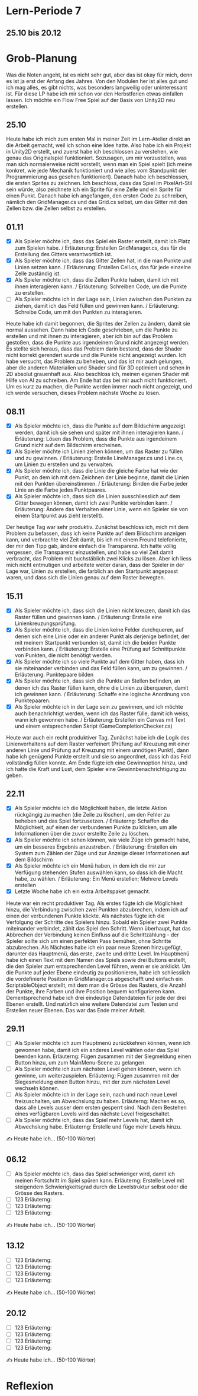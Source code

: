 # Lern-Periode 7
## 25.10 bis 20.12


# Grob-Planung
Was die Noten angeht, ist es nicht sehr gut, aber das ist okay für mich, denn es ist ja erst der Anfang des Jahres. Von den Modulen her ist alles gut und ich mag alles, es gibt nichts, was besonders langweilig oder uninteressant ist. Für diese LP habe ich mir schon vor den Herbstferien etwas einfallen lassen. Ich möchte ein Flow Free Spiel auf der Basis von Unity2D neu erstellen.


## 25.10
Heute habe ich mich zum ersten Mal in meiner Zeit im Lern-Atelier direkt an die Arbeit gemacht, weil ich schon eine Idee hatte. Also habe ich ein Projekt in Unity2D erstellt, und zuerst habe ich beschlossen zu verstehen, wie genau das Originalspiel funktioniert. Sozusagen, um mir vorzustellen, was man sich normalerweise nicht vorstellt, wenn man ein Spiel spielt (ich meine konkret, wie jede Mechanik funktioniert und wie alles vom Standpunkt der Programmierung aus gesehen funktioniert). Danach habe ich beschlossen, die ersten Sprites zu zeichnen. Ich beschloss, dass das Spiel im PixelArt-Stil sein würde, also zeichnete ich ein Sprite für eine Zelle und ein Sprite für einen Punkt. Danach habe ich angefangen, den ersten Code zu schreiben, nämlich den GridManager.cs und das Grid.cs selbst, um das Gitter mit den Zellen bzw. die Zellen selbst zu erstellen.


## 01.11
- [x] Als Spieler möchte ich, dass das Spiel ein Raster erstellt, damit ich Platz zum Spielen habe. /
Erläuterung: Erstellen GridManager.cs, das für die Erstellung des Gitters verantwortlich ist.
- [x] Als Spieler möchte ich, dass das Gitter Zellen hat, in die man Punkte und Linien setzen kann. /
Erläuterung: Erstellen Cell.cs, das für jede einzelne Zelle zuständig ist.
- [x] Als Spieler möchte ich, dass die Zellen Punkte haben, damit ich mit ihnen interagieren kann. /
Erläuterung: Schreiben Code, um die Punkte zu erstellen.
- [ ] Als Spieler möchte ich in der Lage sein, Linien zwischen den Punkten zu ziehen, damit ich das Feld füllen und gewinnen kann. /
Erläuterung: Schreibe Code, um mit den Punkten zu interagieren.

Heute habe ich damit begonnen, die Sprites der Zellen zu ändern, damit sie normal aussehen. Dann habe ich Code geschrieben, um die Punkte zu erstellen und mit ihnen zu interagieren, aber ich bin auf das Problem gestoßen, dass die Punkte aus irgendeinem Grund nicht angezeigt werden. Es stellte sich heraus, dass das Problem darin bestand, dass der Shader nicht korrekt gerendert wurde und die Punkte nicht angezeigt wurden. Ich habe versucht, das Problem zu beheben, und das ist mir auch gelungen, aber die anderen Materialien und Shader sind für 3D optimiert und sehen in 2D absolut grauenhaft aus. Also beschloss ich, meinen eigenen Shader mit Hilfe von AI zu schreiben. Am Ende hat das bei mir auch nicht funktioniert. Um es kurz zu machen, die Punkte werden immer noch nicht angezeigt, und ich werde versuchen, dieses Problem nächste Woche zu lösen.


## 08.11
- [x] Als Spieler möchte ich, dass die Punkte auf dem Bildschirm angezeigt werden, damit ich sie sehen und später mit ihnen interagieren kann. /
Erläuterung: Lösen das Problem, dass die Punkte aus irgendeinem Grund nicht auf dem Bildschirm erscheinen.
- [x] Als Spieler möchte ich Linien ziehen können, um das Raster zu füllen und zu gewinnen. /
Erläuterung: Erstelle LineManager.cs und Line.cs, um Linien zu erstellen und zu verwalten.
- [x] Als Spieler möchte ich, dass die Linie die gleiche Farbe hat wie der Punkt, an dem ich mit dem Zeichnen der Linie beginne, damit die Linien mit den Punkten übereinstimmen. /
Erläuterung: Binden die Farbe jeder Linie an die Farbe jedes Punktpaares.
- [x] Als Spieler möchte ich, dass sich die Linien ausschliesslich auf dem Gitter bewegen können, damit ich zwei Punkte verbinden kann. /
Erläuterung: Ändere das Verhalten einer Linie, wenn ein Spieler sie von einem Startpunkt aus zieht (erstellt).

Der heutige Tag war sehr produktiv. Zunächst beschloss ich, mich mit dem Problem zu befassen, dass ich keine Punkte auf dem Bildschirm anzeigen kann, und verbrachte viel Zeit damit, bis ich mit einem Freund telefonierte, der mir den Tipp gab, ändere einfach die Transparenz. Ich hatte völlig vergessen, die Transparenz einzustellen, und habe so viel Zeit damit verbracht, das Problem mit buchstäblich zwei Klicks zu lösen. Aber ich liess mich nicht entmutigen und arbeitete weiter daran, dass der Spieler in der Lage war, Linien zu erstellen, die farblich an den Startpunkt angepasst waren, und dass sich die Linien genau auf dem Raster bewegten.


## 15.11
- [x] Als Spieler möchte ich, dass sich die Linien nicht kreuzen, damit ich das Raster füllen und gewinnen kann. /
Erläuterung: Erstelle eine Linienkreuzungsprüfung.
- [x] Als Spieler möchte ich, dass die Linien keine Felder durchqueren, auf denen sich eine Linie oder ein anderer Punkt als derjenige befindet, der mit meinem Startpunkt verbunden ist, damit ich die beiden Punkte verbinden kann. /
Erläuterung: Erstelle eine Prüfung auf Schnittpunkte von Punkten, die nicht benötigt werden.
- [x] Als Spieler möchte ich so viele Punkte auf dem Gitter haben, dass ich sie miteinander verbinden und das Feld füllen kann, um zu gewinnen. /
Erläuterung: Punktepaare bilden
- [x] Als Spieler möchte ich, dass sich die Punkte an Stellen befinden, an denen ich das Raster füllen kann, ohne die Linien zu überqueren, damit ich gewinnen kann. /
Erläuterung: Schaffe eine logische Anordnung von Punktepaaren.
- [x] Als Spieler möchte ich in der Lage sein zu gewinnen, und ich möchte auch benachrichtigt werden, wenn ich das Raster fülle, damit ich weiss, wann ich gewonnen habe. /
Erläuterung: Erstellen ein Canvas mit Text und einem entsprechenden Skript (GameCompletionChecker.cs)

Heute war auch ein recht produktiver Tag. Zunächst habe ich die Logik des Linienverhaltens auf dem Raster verfeinert (Prüfung auf Kreuzung mit einer anderen Linie und Prüfung auf Kreuzung mit einem unnötigen Punkt), dann habe ich genügend Punkte erstellt und sie so angeordnet, dass ich das Feld vollständig füllen konnte. Am Ende fügte ich eine Gewinnoption hinzu, und ich hatte die Kraft und Lust, dem Spieler eine Gewinnbenachrichtigung zu geben.


## 22.11
- [x] Als Spieler möchte ich die Möglichkeit haben, die letzte Aktion rückgängig zu machen (die Zeile zu löschen), um den Fehler zu beheben und das Spiel fortzusetzen. /
Erläuterng: Schaffen die Möglichkeit, auf einen der verbundenen Punkte zu klicken, um alle Informationen über die zuvor erstellte Zeile zu löschen.
- [x] Als Spieler möchte ich sehen können, wie viele Züge ich gemacht habe, um ein besseres Ergebnis anzustreben. /
Erläuterung: Erstellen ein System zum Zählen der Züge und zur Anzeige dieser Informationen auf dem Bildschirm
- [x] Als Spieler möchte ich ein Menü haben, in dem ich die mir zur Verfügung stehenden Stufen auswählen kann, so dass ich die Macht habe, zu wählen. /
Erläuterung: Ein Menü erstellen; Mehrere Levels erstellen
- [x] Letzte Woche habe ich ein extra Arbeitspaket gemacht.

Heute war ein recht produktiver Tag. Als erstes fügte ich die Möglichkeit hinzu, die Verbindung zwischen zwei Punkten abzubrechen, indem ich auf einen der verbundenen Punkte klickte. Als nächstes fügte ich die Verfolgung der Schritte des Spielers hinzu. Sobald ein Spieler zwei Punkte miteinander verbindet, zählt das Spiel den Schritt. Wenn überhaupt, hat das Abbrechen der Verbindung keinen Einfluss auf die Schrittzählung - der Spieler sollte sich um einen perfekten Pass bemühen, ohne Schritte abzubrechen. Als Nächstes habe ich ein paar neue Szenen hinzugefügt, darunter das Hauptmenü, das erste, zweite und dritte Level. Im Hauptmenü habe ich einen Text mit dem Namen des Spiels sowie drei Buttons erstellt, die den Spieler zum entsprechenden Level führen, wenn er sie anklickt. Um die Punkte auf jeder Ebene eindeutig zu positionieren, habe ich schliesslich die vordefinierte Position in GridManager.cs abgeschafft und einfach ein ScriptableObject erstellt, mit dem man die Grösse des Rasters, die Anzahl der Punkte, ihre Farben und ihre Position bequem konfigurieren kann. Dementsprechend habe ich drei eindeutige Datendateien für jede der drei Ebenen erstellt. Und natürlich eine weitere Datendatei zum Testen und Erstellen neuer Ebenen. Das war das Ende meiner Arbeit.


## 29.11
- [ ] Als Spieler möchte ich zum Hauptmenü zurückkehren können, wenn ich gewonnen habe, damit ich ein anderes Level wählen oder das Spiel beenden kann.
Erläuterng: Fügen zusammen mit der Siegmeldung einen Button hinzu, um zum MainMenu-Scene zu gelangen.
- [ ] Als Spieler möchte ich zum nächsten Level gehen können, wenn ich gewinne, um weiterzuspielen.
Erläuterng: Fügen zusammen mit der Siegesmeldung einen Button hinzu, mit der zum nächsten Level wechseln können.
- [ ] Als Spieler möchte ich in der Lage sein, nach und nach neue Level freizuschalten, um Abwechslung zu haben.
Erläuterng: Machen es so, dass alle Levels ausser dem ersten gesperrt sind. Nach dem Bestehen eines verfügbaren Levels wird das nächste Level freigeschaltet.
- [ ] Als Spieler möchte ich, dass das Spiel mehr Levels hat, damit ich Abwechslung habe.
Erläuterng: Erstelle und füge mehr Levels hinzu.

✍️ Heute habe ich... (50-100 Wörter)


## 06.12
- [ ] Als Spieler möchte ich, dass das Spiel schwieriger wird, damit ich meinen Fortschritt im Spiel spüren kann.
Erläuterng: Erstelle Level mit steigendem Schwierigkeitsgrad durch die Levelstruktur selbst oder die Grösse des Rasters.
- [ ] 123
Erläuterng: 
- [ ] 123
Erläuterng: 
- [ ] 123
Erläuterng: 

✍️ Heute habe ich... (50-100 Wörter)


## 13.12
- [ ] 123
Erläuterng: 
- [ ] 123
Erläuterng: 
- [ ] 123
Erläuterng: 
- [ ] 123
Erläuterng: 

✍️ Heute habe ich... (50-100 Wörter)


## 20.12
- [ ] 123
Erläuterng: 
- [ ] 123
Erläuterng: 
- [ ] 123
Erläuterng: 
- [ ] 123
Erläuterng: 

✍️ Heute habe ich... (50-100 Wörter)


# Reflexion
